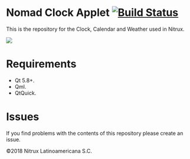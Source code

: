 # Nomad Clock Applet [![Build Status](https://travis-ci.org/nomad-desktop/nomad-clock-applet.svg?branch=master)](https://travis-ci.org/nomad-desktop/nomad-clock-applet)

This is the repository for the Clock, Calendar and Weather used in Nitrux.

![](https://i.imgur.com/bwYdHmk.png)

# Requirements
- Qt 5.8+.
- Qml.
- QtQuick.

# Issues
If you find problems with the contents of this repository please create an issue.

©2018 Nitrux Latinoamericana S.C.
